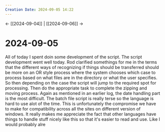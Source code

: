 ```yaml
---
Creation Date: 2024-09-05 14:22
---
```


<- [[2024-09-04]] | [[2024-09-06]]  ->

# 2024-09-05
All of today I spent doin some development of the script. The script development went well today. Rod clarified somethings for me in the terms that the different ways of recognizing if things should be transferred should be more on an OR style process where the system chooses which case to process based on what files are in the directory or what the user specifies. So then depending on the case the script will jump to the required spot for processing. Then do the appropriate task to complete the zipping and moving process. Again as mentioned in an earlier log, the date handling part is the most difficult. The batch file script is really terse so the language is hard to use alot of the time. This is unfortunately the compromise we have to make for compatibility across all the sites on different version of windows.  It really makes me appreciate the fact that other languages have things to handle stuff nicely like this so that it's easier to read and use. Like I would probably alre